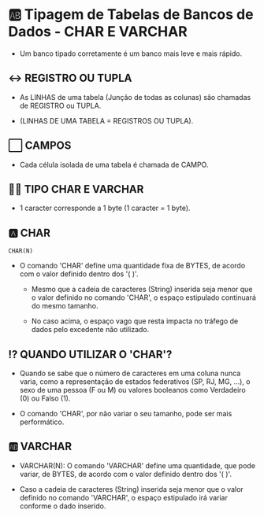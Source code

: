 # 🆎 **Tipagem de Tabelas de Bancos de Dados - CHAR E VARCHAR**

- Um banco tipado corretamente é um banco mais leve e mais rápido.

## ↔ **REGISTRO OU TUPLA**

- As LINHAS de uma tabela (Junção de todas as colunas) são chamadas de REGISTRO ou TUPLA.

- (LINHAS DE UMA TABELA = REGISTROS OU TUPLA).

## ⬜ **CAMPOS**

- Cada célula isolada de uma tabela é chamada de CAMPO.

## 👯‍♂️ **TIPO CHAR E VARCHAR**

- 1 caracter corresponde a 1 byte (1 caracter = 1 byte).

## 🅰 **CHAR**

`CHAR(N)`

- O comando 'CHAR' define uma quantidade fixa de BYTES, de acordo com o valor definido dentro dos '( )'.

	- Mesmo que a cadeia de caracteres (String) inserida seja menor que o valor definido no comando 'CHAR', o espaço estipulado continuará do mesmo tamanho.

	- No caso acima, o espaço vago que resta impacta no tráfego de dados pelo excedente não utilizado.

## ⁉ **QUANDO UTILIZAR O 'CHAR'?**

- Quando se sabe que o número de caracteres em uma coluna nunca varia, como a representação de estados federativos (SP, RJ, MG, ...), o sexo de uma pessoa (F ou M) ou valores booleanos como Verdadeiro (0) ou Falso (1). 

- O comando 'CHAR', por não variar o seu tamanho, pode ser mais performático. 

## 🆎 **VARCHAR**

- VARCHAR(N): O comando 'VARCHAR' define uma quantidade, que pode variar, de BYTES, de acordo com o valor definido dentro dos '( )'.

- Caso a cadeia de caracteres (String) inserida seja menor que o valor definido no comando 'VARCHAR', o espaço estipulado irá variar conforme o dado inserido.
